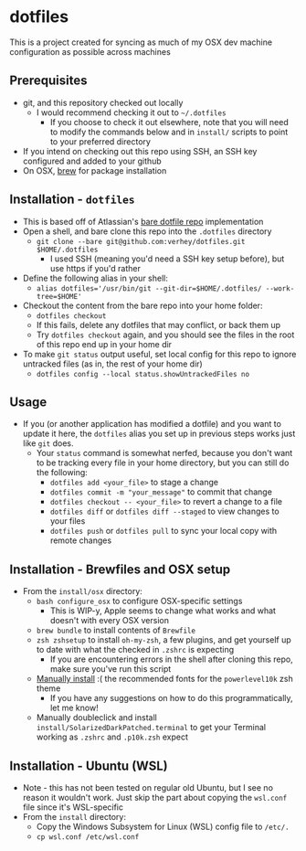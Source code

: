 # dotfiles

This is a project created for syncing as much of my OSX dev machine configuration as possible across machines

## Prerequisites

* git, and this repository checked out locally
  * I would recommend checking it out to `~/.dotfiles`
    * If you choose to check it out elsewhere, note that you will need to modify the commands below and in `install/` scripts to point to your preferred directory
* If you intend on checking out this repo using SSH, an SSH key configured and added to your github
* On OSX, [brew](https://brew.sh/) for package installation

## Installation - `dotfiles`

* This is based off of Atlassian's [bare dotfile repo](https://www.atlassian.com/git/tutorials/dotfiles) implementation
* Open a shell, and bare clone this repo into the `.dotfiles` directory
  * `git clone --bare git@github.com:verhey/dotfiles.git $HOME/.dotfiles`
    * I used SSH (meaning you'd need a SSH key setup before), but use https if you'd rather
* Define the following alias in your shell: 
  * `alias dotfiles='/usr/bin/git --git-dir=$HOME/.dotfiles/ --work-tree=$HOME'`
* Checkout the content from the bare repo into your home folder:
  * `dotfiles checkout`
  * If this fails, delete any dotfiles that may conflict, or back them up
  * Try `dotfiles checkout` again, and you should see the files in the root of this repo end up in your home dir
* To make `git status` output useful, set local config for this repo to ignore untracked files (as in, the rest of your home dir)
  * `dotfiles config --local status.showUntrackedFiles no`

## Usage

* If you (or another application has modified a dotfile) and you want to update it here, the `dotfiles` alias you set up in previous steps works just like `git` does. 
  * Your `status` command is somewhat nerfed, because you don't want to be tracking every file in your home directory, but you can still do the following: 
    * `dotfiles add <your_file>` to stage a change
    * `dotfiles commit -m "your_message"` to commit that change
    * `dotfiles checkout -- <your_file>` to revert a change to a file
    * `dotfiles diff` or `dotfiles diff --staged` to view changes to your files
    * `dotfiles push` or `dotfiles pull` to sync your local copy with remote changes

## Installation - Brewfiles and OSX setup

* From the `install/osx` directory:
  * `bash configure_osx` to configure OSX-specific settings
    * This is WIP-y, Apple seems to change what works and what doesn't with every OSX version
  * `brew bundle` to install contents of `Brewfile`
  * `zsh zshsetup` to install `oh-my-zsh`, a few plugins, and get yourself up to date with what the checked in `.zshrc` is expecting
    * If you are encountering errors in the shell after cloning this repo, make sure you've run this script
  * [Manually install](https://github.com/romkatv/powerlevel10k#fonts) :( the recommended fonts for the `powerlevel10k` zsh theme
    * If you have any suggestions on how to do this programmatically, let me know!
  * Manually doubleclick and install `install/SolarizedDarkPatched.terminal` to get your Terminal working as `.zshrc` and `.p10k.zsh` expect

## Installation - Ubuntu (WSL)

* Note - this has not been tested on regular old Ubuntu, but I see no reason it wouldn't work. Just skip the part about copying the `wsl.conf` file since it's WSL-specific
* From the `install` directory:
  * Copy the Windows Subsystem for Linux (WSL) config file to `/etc/.`
  * `cp wsl.conf /etc/wsl.conf`

